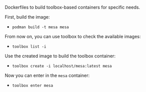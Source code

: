 Dockerfiles to build toolbox-based containers for specific needs.

First, build the image:

- `podman build -t mesa mesa`

From now on, you can use toolbox to check the available images:

- `toolbox list -i`

Use the created image to build the toolbox container:

- `toolbox create -i localhost/mesa:latest mesa`

Now you can enter in the `mesa` container:

- `toolbox enter mesa`
